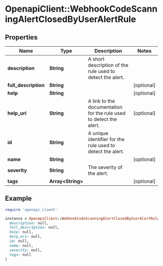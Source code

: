 # OpenapiClient::WebhookCodeScanningAlertClosedByUserAlertRule

## Properties

| Name | Type | Description | Notes |
| ---- | ---- | ----------- | ----- |
| **description** | **String** | A short description of the rule used to detect the alert. |  |
| **full_description** | **String** |  | [optional] |
| **help** | **String** |  | [optional] |
| **help_uri** | **String** | A link to the documentation for the rule used to detect the alert. | [optional] |
| **id** | **String** | A unique identifier for the rule used to detect the alert. |  |
| **name** | **String** |  | [optional] |
| **severity** | **String** | The severity of the alert. |  |
| **tags** | **Array&lt;String&gt;** |  | [optional] |

## Example

```ruby
require 'openapi_client'

instance = OpenapiClient::WebhookCodeScanningAlertClosedByUserAlertRule.new(
  description: null,
  full_description: null,
  help: null,
  help_uri: null,
  id: null,
  name: null,
  severity: null,
  tags: null
)
```

